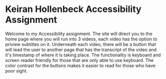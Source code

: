# Keiran Hollenbeck Accessibility Assignment

Welcome to my Accessibility assignment. The site will direct you to the home page where you will run into 3 videos, each video has the option to priview subtitles on it. Underneath each video, there will be a button that will lead the user to another page that has the transcript of the video and it's timestamp of where it is taking place. The functionality is keyboard and screen reader friendly for those that are only able to use keyboard. The color contrast for the buttons makes it easier to read for those who have poor sight.
